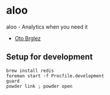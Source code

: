 # aloo

aloo - Analytics when you need it

- [Oto Brglez](https://github.com/otobrglez)

## Setup for development

    brew install redis
    foreman start -f Procfile.development
    guard
    powder link ; powder open
